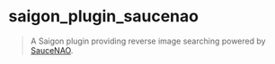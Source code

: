 # saigon_plugin_saucenao

> A Saigon plugin providing reverse image searching powered by [SauceNAO](https://saucenao.com/).
